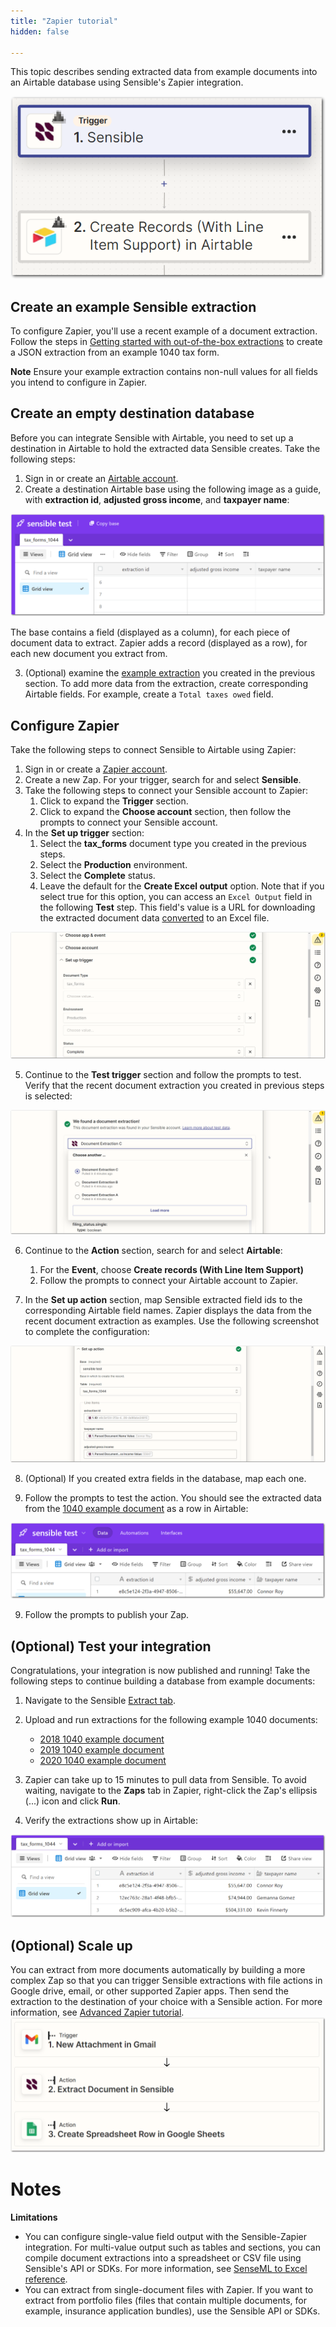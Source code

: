```yaml
---
title: "Zapier tutorial"
hidden: false

---
```


This topic describes sending extracted data from example documents into an Airtable database using Sensible's Zapier integration. 

![Click to enlarge](https://raw.githubusercontent.com/sensible-hq/sensible-docs/main/readme-sync/assets/v0/images/final/zapier_0.png)

Create an example Sensible extraction
----

To configure Zapier, you'll use a recent example of a document extraction. Follow the steps in [Getting started with out-of-the-box extractions](doc:library-quickstart) to create a JSON extraction from an example 1040 tax form. 

**Note** Ensure your example extraction contains non-null values for all fields you intend to configure in Zapier.

Create an empty destination database
----

Before you can integrate Sensible with Airtable, you need to set up a destination in Airtable to hold the extracted data Sensible creates. Take the following steps:

1. Sign in or create an [Airtable account](https://airtable.com/).
2. Create a destination Airtable base using the following image as a guide, with **extraction id**, **adjusted gross income**, and **taxpayer name**:

![Click to enlarge](https://raw.githubusercontent.com/sensible-hq/sensible-docs/main/readme-sync/assets/v0/images/final/zapier_7.png)

The base contains a field (displayed as a column), for each piece of document data to extract.  Zapier adds a record (displayed as a row), for each new document you extract from.

3. (Optional) examine the [example extraction](https://app.sensible.so/quick-extraction/) you created in the previous section. To add more data from the extraction, create corresponding Airtable fields. For example, create a `Total taxes owed` field.

Configure Zapier
----

Take the following steps to connect Sensible to Airtable using Zapier:

1. Sign in or create a [Zapier account](https://zapier.com/).
2. Create a new Zap. For your trigger, search for and select **Sensible**.
3. Take the following steps to connect your Sensible account to Zapier:
   1. Click to expand the **Trigger** section.
   2. Click to expand the **Choose account** section, then follow the prompts to connect your Sensible account.
4. In the **Set up trigger** section:
   1. Select the **tax_forms** document type you created in the previous steps.
   2. Select the **Production** environment.
   3. Select the **Complete** status. 
   4. Leave the default for the **Create Excel output** option. Note that if you select true for this option, you can access an `Excel Output` field in the following **Test** step. This field's value is a URL for downloading the extracted document data [converted](doc:excel-reference) to an Excel file.


![Click to enlarge](https://raw.githubusercontent.com/sensible-hq/sensible-docs/main/readme-sync/assets/v0/images/final/zapier_1.png)

5. Continue to the **Test trigger** section and follow the prompts to test. Verify that the recent document extraction you created in previous steps is selected:

 ![Click to enlarge](https://raw.githubusercontent.com/sensible-hq/sensible-docs/main/readme-sync/assets/v0/images/final/zapier_2.png)

6. Continue to the **Action** section, search for and select **Airtable**:
   1. For the **Event**, choose **Create records (With Line Item Support)** 
   2. Follow the prompts to connect your Airtable account to Zapier. 

7. In the **Set up action** section, map Sensible extracted field ids to the corresponding Airtable field names. Zapier displays the data from the recent document extraction as examples. Use the following screenshot to complete the configuration:

 ![Click to enlarge](https://raw.githubusercontent.com/sensible-hq/sensible-docs/main/readme-sync/assets/v0/images/final/zapier_3.png)

8. (Optional) If you created extra fields in the database, map each one.

9. Follow the prompts to test the action. You should see the extracted data from the [1040 example document](https://github.com/sensible-hq/sensible-configuration-library/raw/main/tax_forms/1040/2021/1040_2021_sample.pdf) as a row in Airtable:

![Click to enlarge](https://raw.githubusercontent.com/sensible-hq/sensible-docs/main/readme-sync/assets/v0/images/final/zapier_4.png)

9. Follow the prompts to publish your Zap. 

(Optional) Test your integration
---

Congratulations, your integration is now published and running! Take the following steps to continue building a database from example documents:

1. Navigate to the Sensible [Extract tab](https://app.sensible.so/quick-extraction/).
2. Upload and run extractions for the following example 1040 documents:
   - [2018 1040 example document](https://github.com/sensible-hq/sensible-configuration-library/tree/main/tax_forms/1040/2018)
   - [2019 1040 example document](https://github.com/sensible-hq/sensible-configuration-library/tree/main/tax_forms/1040/2019)
   - [2020 1040 example document](https://github.com/sensible-hq/sensible-configuration-library/tree/main/tax_forms/1040/2020)

3. Zapier can take up to 15 minutes to pull data from Sensible. To avoid waiting, navigate to the **Zaps** tab in Zapier, right-click the Zap's ellipsis (...) icon and click **Run**.

4. Verify the extractions show up in Airtable: 

![Click to enlarge](https://raw.githubusercontent.com/sensible-hq/sensible-docs/main/readme-sync/assets/v0/images/final/zapier_5.png)



(Optional) Scale up
---

You can extract from more documents automatically by building a more complex Zap so that you can trigger Sensible extractions with file actions in Google drive, email, or other supported Zapier apps.
Then send the extraction to the destination of your choice with a Sensible action.  For more information, see [Advanced Zapier tutorial](doc:zapier-tutorial-2).![Click to enlarge](https://raw.githubusercontent.com/sensible-hq/sensible-docs/main/readme-sync/assets/v0/images/final/zapier_action.png)



Notes
===

**Limitations**

- You can configure single-value field output with the Sensible-Zapier integration. For multi-value output such as tables and sections, you can compile document extractions into a spreadsheet or CSV file using Sensible's API or SDKs. For more information, see [SenseML to Excel reference](doc:excel-reference).
- You can extract from single-document files with Zapier. If you want to extract from portfolio files (files that contain multiple documents, for example, insurance application bundles), use the Sensible API or SDKs. 







